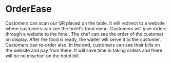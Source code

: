 
  # OrderEase
Customers can scan our QR placed on the table. It will redirect to a website where customers can see the hotel's food menu. Customers will give orders through a website to the hotel. The chef can see the order of the customer on display. After the food is ready, the waiter will serve it to the customer. Customers can re-order also. In the end, customers can see their bills on the website and pay from there. It will save time in taking orders and there will be no mischief on the hotel bill.
